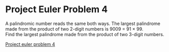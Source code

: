 # Project Euler Problem 4

A palindromic number reads the same both ways. The largest palindrome made from the product of two 2-digit numbers is 9009 = 91 × 99. \
Find the largest palindrome made from the product of two 3-digit numbers.

[Project euler problem 4](https://projecteuler.net/problem=4)